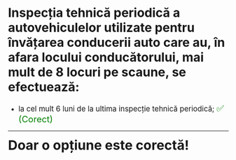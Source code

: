# Inspecția tehnică periodică a autovehiculelor utilizate pentru învățarea conducerii auto care au, în afara locului conducătorului, mai mult de 8 locuri pe scaune, se efectuează:

- <span style="font-size: larger;">la cel mult 6 luni de la ultima inspecție tehnică periodică; <span style="color: green; font-size: larger;">✅ (Corect)</span></span>

---

<span style="font-size: 30px; font-weight: bold;">**Doar o opțiune este corectă!**</span>